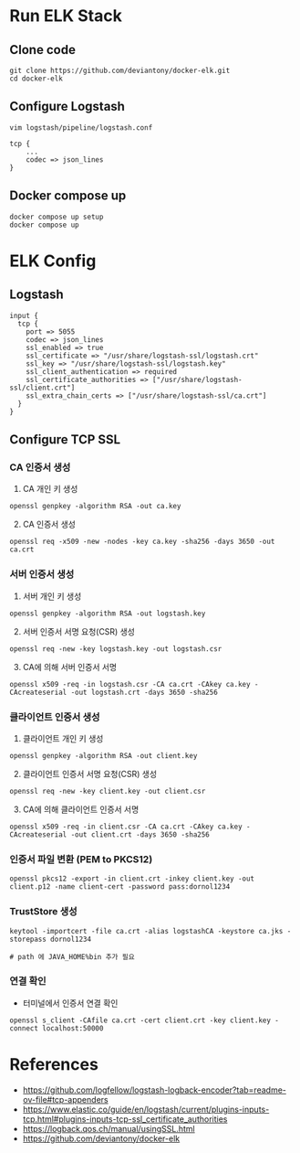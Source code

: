 # Run ELK Stack

## Clone code

```shell
git clone https://github.com/deviantony/docker-elk.git
cd docker-elk
```

## Configure Logstash

```shell
vim logstash/pipeline/logstash.conf
```

```text
tcp {
    ...
    codec => json_lines
}
```

## Docker compose up

```shell
docker compose up setup
docker compose up
```



# ELK Config

## Logstash

```text
input {
  tcp {
    port => 5055
    codec => json_lines
    ssl_enabled => true
    ssl_certificate => "/usr/share/logstash-ssl/logstash.crt"
    ssl_key => "/usr/share/logstash-ssl/logstash.key"
    ssl_client_authentication => required
    ssl_certificate_authorities => ["/usr/share/logstash-ssl/client.crt"]
    ssl_extra_chain_certs => ["/usr/share/logstash-ssl/ca.crt"]
  }
}
```


## Configure TCP SSL
### CA 인증서 생성

1. CA 개인 키 생성
```shell
openssl genpkey -algorithm RSA -out ca.key
```
2. CA 인증서 생성
```shell
openssl req -x509 -new -nodes -key ca.key -sha256 -days 3650 -out ca.crt
```

### 서버 인증서 생성
1. 서버 개인 키 생성
```shell
openssl genpkey -algorithm RSA -out logstash.key
```

2. 서버 인증서 서명 요청(CSR) 생성
```shell
openssl req -new -key logstash.key -out logstash.csr
```

3. CA에 의해 서버 인증서 서명
```shell
openssl x509 -req -in logstash.csr -CA ca.crt -CAkey ca.key -CAcreateserial -out logstash.crt -days 3650 -sha256
```

### 클라이언트 인증서 생성
1. 클라이언트 개인 키 생성
```shell
openssl genpkey -algorithm RSA -out client.key
```

2. 클라이언트 인증서 서명 요청(CSR) 생성
```shell
openssl req -new -key client.key -out client.csr
```

3. CA에 의해 클라이언트 인증서 서명
```shell
openssl x509 -req -in client.csr -CA ca.crt -CAkey ca.key -CAcreateserial -out client.crt -days 3650 -sha256
```
### 인증서 파일 변환 (PEM to PKCS12)
```shell
openssl pkcs12 -export -in client.crt -inkey client.key -out client.p12 -name client-cert -password pass:dornol1234
```

### TrustStore 생성
```shell
keytool -importcert -file ca.crt -alias logstashCA -keystore ca.jks -storepass dornol1234

# path 에 JAVA_HOME%bin 추가 필요 
```


### 연결 확인
- 터미널에서 인증서 연결 확인
```shell
openssl s_client -CAfile ca.crt -cert client.crt -key client.key -connect localhost:50000
```


# References
- https://github.com/logfellow/logstash-logback-encoder?tab=readme-ov-file#tcp-appenders
- https://www.elastic.co/guide/en/logstash/current/plugins-inputs-tcp.html#plugins-inputs-tcp-ssl_certificate_authorities
- https://logback.qos.ch/manual/usingSSL.html
- https://github.com/deviantony/docker-elk